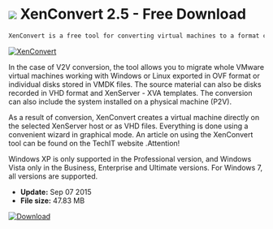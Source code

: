 # ![](https://cdn.softexe.net/static/icon/win.gif) XenConvert 2.5 - Free Download

```sh
XenConvert is a free tool for converting virtual machines to a format compatible with Citrix virtualization solutions (V2V), as well as for converting a physical system to a virtual machine (P2V).
```
[![XenConvert](https://gallery.dpcdn.pl/imgc/Tools/1679/g_-_420x350_1.5_-_x20110116223503_00.jpg)](https://softexe.net/win/development-it/development-tools/xenconvert:pbcbd.html)

In the case of V2V conversion, the tool allows you to migrate whole VMware virtual machines working with Windows or Linux exported in OVF format or individual disks stored in VMDK files. The source material can also be disks recorded in VHD format and XenServer - XVA templates. The conversion can also include the system installed on a physical machine (P2V). 
 
 As a result of conversion, XenConvert creates a virtual machine directly on the selected XenServer host or as VHD files. Everything is done using a convenient wizard in graphical mode. An article on using the XenConvert tool can be found on the TechIT website .Attention!
 
 
 Windows XP is only supported in the Professional version, and Windows Vista only in the Business, Enterprise and Ultimate versions. For Windows 7, all versions are supported.


- **Update:** Sep 07 2015
- **File size:** 47.83 MB

[![Download](https://cdn.softexe.net/static/img/download.png)](https://softexe.net/win/development-it/development-tools/xenconvert:pbcbd.html)

